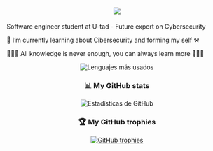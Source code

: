 <h1 align="center">
  <img src="https://readme-typing-svg.herokuapp.com/?font=Righteous&size=27&center=true&vCenter=true&width=500&height=70&duration=6000&lines=Welcome!!!+👋+my+name+is+Iván+Guerrero;" />
</h1>

Software engineer student at U-tad - Future expert on Cybersecurity

🌱 I’m currently learning about Cibersecurity and forming my self ⚒️

💪🔥📖 All knowledge is never enough, you can always learn more 📖🔥💪

<div align="center">

  <img src="https://github-readme-stats.vercel.app/api/top-langs/?username=IvanGuerrero&layout=compact&theme=radical" alt="Lenguajes más usados" />

</div>

<div align="center">

  <h3>📊 My GitHub stats</h3>
  <img src="https://github-readme-stats.vercel.app/api?username=IvanGuerrero&show_icons=true&theme=radical" alt="Estadísticas de GitHub" />

</div>

<div align="center">
  
  <h3>🏆 My GitHub trophies</h3>
  <a href="https://github.com/ryo-ma/github-profile-trophy">
    <img src="https://github-profile-trophy.vercel.app/?username=IvanGuerrero" alt="GitHub trophies" />
  </a>

</div>
